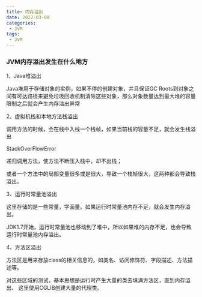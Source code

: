 ```yaml
---
title: 内存溢出
date: 2022-03-08
categories:
 - JVM
tags:
 - JVM
---
```


### JVM内存溢出发生在什么地方

1、Java堆溢出

Java堆用于存储对象的实例，如果不停的创建对象，并且保证GC Roots到对象之间有可达路径来避免垃圾回收机制清除这些对象，那么对象数量达到最大堆的容量限制之后就会产生内存溢出异常

2、虚拟机栈和本地方法栈溢出

调用方法的时候，会在栈中入栈一个栈帧，如果当前栈的容量不足，就会发生栈溢出

StackOverFlowError

递归调用方法，使方法不断压入栈中，却不出栈；

或者一个方法中的局部变量很多或是很大，导致一个栈帧很大，这两种都会导致栈溢出。

3、运行时常量池溢出

这里存储的是一些常量，字面量。如果运行时常量池内存不足，就会发生内存溢出。

JDK1.7开始，运行时常量池也移动到了堆中，所以如果堆的内存不足，也会导致运行时常量池内存溢出。

4、方法区溢出

方法区是用来存放class的相关信息的，如类名、访问修饰符、字段描述、方法描述等。

对这些区域的测试，基本思想是运行时产生大量的类去填满方法区，直到内存溢出、
这里使用CGLIB创建大量的代理类。


